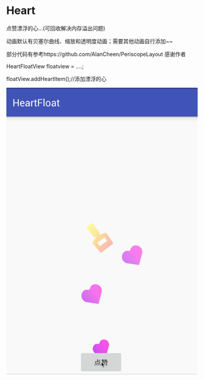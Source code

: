 # Heart
点赞漂浮的心...(可回收解决内存溢出问题)

动画默认有贝塞尔曲线、缩放和透明度动画；需要其他动画自行添加~~

部分代码有参考https://github.com/AlanCheen/PeriscopeLayout 感谢作者

HeartFloatView floatview = ....;

floatView.addHeartItem();//添加漂浮的心

![Image](https://github.com/msilemsile/Heart/blob/master/demo.gif)
